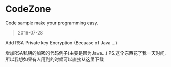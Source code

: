 # CodeZone
Code sample make your programming easy.

>2016-07-28

Add RSA Private key Encryption (Becuase of Java ...)

增加RSA私钥的加密的代码例子(主要是因为Java...)
PS.这个东西花了我一天时间,所以我想如果有人用到的时候可以直接从这里下载